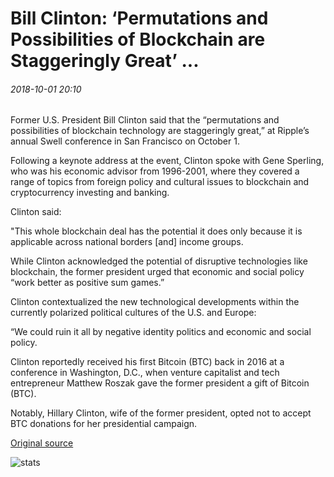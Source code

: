 # Bill Clinton: ‘Permutations and Possibilities of Blockchain are Staggeringly Great’ ...

###### 2018-10-01 20:10

Former U.S. President Bill Clinton said that the “permutations and possibilities of blockchain technology are staggeringly great,” at Ripple’s annual Swell conference in San Francisco on October 1.

Following a keynote address at the event, Clinton spoke with Gene Sperling, who was his economic advisor from 1996-2001, where they covered a range of topics from foreign policy and cultural issues to blockchain and cryptocurrency investing and banking.

Clinton said:

"This whole blockchain deal has the potential it does only because it is applicable across national borders \[and\] income groups.

While Clinton acknowledged the potential of disruptive technologies like blockchain, the former president urged that economic and social policy “work better as positive sum games.”

Clinton contextualized the new technological developments within the currently polarized political cultures of the U.S. and Europe:

“We could ruin it all by negative identity politics and economic and social policy.

Clinton reportedly received his first Bitcoin (BTC) back in 2016 at a conference in Washington, D.C., when venture capitalist and tech entrepreneur Matthew Roszak gave the former president a gift of Bitcoin (BTC).

Notably, Hillary Clinton, wife of the former president, opted not to accept BTC donations for her presidential campaign.

[Original source](https://cointelegraph.com/news/bill-clinton-permutations-and-possibilities-of-blockchain-are-staggeringly-great)

![stats](https://c.statcounter.com/11760860/0/a89fa40b/1/ "stats")